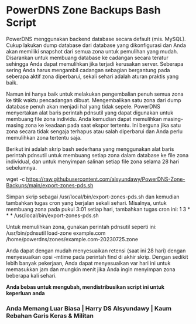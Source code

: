 # PowerDNS Zone Backups Bash Script

PowerDNS menggunakan backend database secara default (mis. MySQL). Cukup lakukan dump database dari database yang dikonfigurasi dan Anda akan memiliki snapshot dari semua zona untuk pemulihan yang mudah. Disarankan untuk membuang database ke cadangan secara teratur sehingga Anda dapat memulihkan jika terjadi kerusakan server. Seberapa sering Anda harus mengambil cadangan sebagian bergantung pada seberapa aktif zona diperbarui, sekali sehari adalah aturan praktis yang baik.

Namun ini hanya baik untuk melakukan pengembalian penuh semua zona ke titik waktu pencadangan dibuat. Mengembalikan satu zona dari dump database penuh akan menjadi hal yang tidak sepele. PowerDNS menyertakan alat baris perintah pdnsutil yang dapat digunakan untuk membuang file zona individu. Anda kemudian dapat memulihkan masing-masing zona ke keadaan pada saat ekspor tertentu. Ini berguna jika satu zona secara tidak sengaja terhapus atau salah diperbarui dan Anda perlu memulihkan zona tertentu saja.

Berikut ini adalah skrip bash sederhana yang menggunakan alat baris perintah pdnsutil untuk membuang setiap zona dalam database ke file zona individual, dan untuk menyimpan salinan setiap file zona selama 28 hari sebelumnya.

wget -c https://raw.githubusercontent.com/alsyundawy/PowerDNS-Zone-Backups/main/export-zones-pds.sh

Simpan skrip sebagai /usr/local/bin/export-zones-pds.sh dan kemudian tambahkan tugas cron yang berjalan sekali sehari. Misalnya, untuk membuang zona pada pukul 3:01 setiap hari, tambahkan tugas cron ini: 1 3 * * * /usr/local/bin/export-zones-pds.sh

Untuk memulihkan zona, gunakan perintah pdnsutil seperti ini: /usr/bin/pdnsutil load-zone example.com /home/powerdns/zones/example.com-20230725.zone

Anda dapat dengan mudah menyesuaikan retensi (saat ini 28 hari) dengan menyesuaikan opsi -mtime pada perintah find di akhir skrip. Dengan sedikit lebih banyak pekerjaan, Anda dapat menyesuaikan var hari ini untuk memasukkan jam dan mungkin menit jika Anda ingin menyimpan zona beberapa kali sehari.

**Anda bebas untuk mengubah, mendistribusikan script ini untuk keperluan anda**


### Anda Memang Luar Biasa | Harry DS Alsyundawy | Kaum Rebahan Garis Keras & Militan
